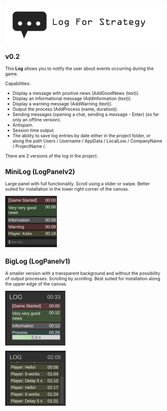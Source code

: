 ![Log](Images/preview.png)

v0.2
---------------------
This **Log** allows you to notify the user about events occurring during the game.

Capabilities:
* Display a message with positive news (AddGoodNews (text)).
* Display an informational message (AddInformation (text)).
* Display a warning message (AddWarning (text)).
* Output the process (AddProcess (name, duration)).
* Sending messages (opening a chat, sending a message - Enter) (so far only an offline version).
* Antispam.
* Session time output.
* The ability to save log entries by date either in the project folder, or along the path Users / Username / AppData / LocalLow / CompanyName / ProjectName /.

There are 2 versions of the log in the project.

MiniLog (LogPanelv2)
---------------------
Large panel with full functionality.
Scroll using a slider or swipe.
Better suited for installation in the lower right corner of the canvas.

![MiniLog](Images/LogPanelv2.png)

BigLog (LogPanelv1)
---------------------
A smaller version with a transparent background and without the possibility of output processes.
Scrolling by scrolling.
Best suited for installation along the upper edge of the canvas.

![BigLog1](Images/LogPanelv1_1.png)

![BigLog2](Images/LogPanelv1_2.png)